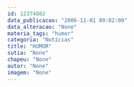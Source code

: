 ```yaml
---
id: 12374082
data_publicacao: "2006-11-01 09:02:00"
data_alteracao: "None"
materia_tags: "humor"
categoria: "Notícias"
title: "HUMOR"
sutia: "None"
chapeu: "None"
autor: "None"
imagem: "None"
---
```

<p> </p>
